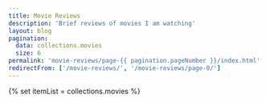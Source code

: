 ```yaml
---
title: Movie Reviews
description: 'Brief reviews of movies I am watching'
layout: blog
pagination:
  data: collections.movies
  size: 6
permalink: 'movie-reviews/page-{{ pagination.pageNumber }}/index.html'
redirectFrom: ['/movie-reviews/', '/movie-reviews/page-0/']
---
```


{% set itemList = collections.movies %}